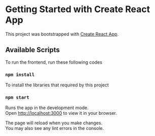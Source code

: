 # Getting Started with Create React App

This project was bootstrapped with [Create React App](https://github.com/facebook/create-react-app).

## Available Scripts

To run the frontend, run these following codes

### `npm install`
To install the libraries that required by this project

### `npm start`

Runs the app in the development mode.\
Open [http://localhost:3000](http://localhost:3000) to view it in your browser.

The page will reload when you make changes.\
You may also see any lint errors in the console.
